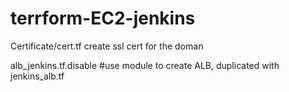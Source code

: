 # terrform-EC2-jenkins
Certificate/cert.tf  create ssl cert for the doman

alb_jenkins.tf.disable   #use module to create ALB, duplicated with jenkins_alb.tf 
